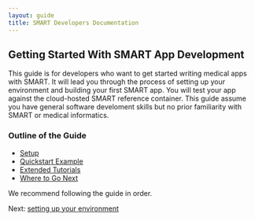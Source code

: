 ```yaml
---
layout: guide
title: SMART Developers Documentation
---
```


## Getting Started With SMART App Development

This guide is for developers who want to get started writing medical apps with
SMART. It will lead you through the process of setting up your environment and
building your first SMART app. You will test your app against the cloud-hosted
SMART reference container. This guide assume you have general software
develoment skills but no prior familiarity with SMART or medical informatics.


### Outline of the Guide

* [Setup](setup.html)
* [Quickstart Example](quickstart.html)
* [Extended Tutorials](tutorials/)
* [Where to Go Next](nextsteps.html)

We recommend following the guide in order.

Next: [setting up your environment](setup.html)
